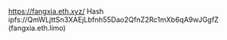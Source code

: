 https://fangxia.eth.xyz/
Hash
ipfs://QmWLjttSn3XAEjLbfnh55Dao2QfnZ2Rc1mXb6qA9wJGgfZ (fangxia.eth.limo)
